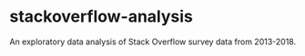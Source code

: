 # stackoverflow-analysis
An exploratory data analysis of Stack Overflow survey data from 2013-2018.
